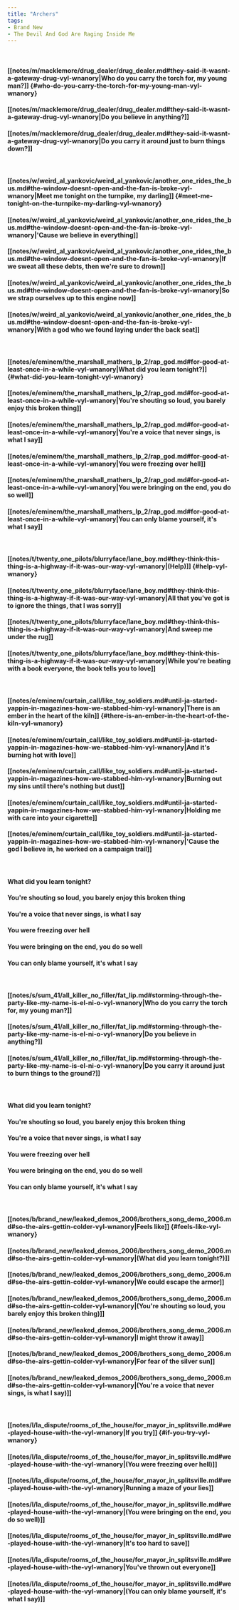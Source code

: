 ```yaml
---
title: "Archers"
tags:
- Brand New
- The Devil And God Are Raging Inside Me
---
```

&nbsp;
#### [[notes/m/macklemore/drug_dealer/drug_dealer.md#they-said-it-wasnt-a-gateway-drug-vyl-wnanory|Who do you carry the torch for, my young man?]] {#who-do-you-carry-the-torch-for-my-young-man-vyl-wnanory}
#### [[notes/m/macklemore/drug_dealer/drug_dealer.md#they-said-it-wasnt-a-gateway-drug-vyl-wnanory|Do you believe in anything?]]
#### [[notes/m/macklemore/drug_dealer/drug_dealer.md#they-said-it-wasnt-a-gateway-drug-vyl-wnanory|Do you carry it around just to burn things down?]]
&nbsp;
#### [[notes/w/weird_al_yankovic/weird_al_yankovic/another_one_rides_the_bus.md#the-window-doesnt-open-and-the-fan-is-broke-vyl-wnanory|Meet me tonight on the turnpike, my darling]] {#meet-me-tonight-on-the-turnpike-my-darling-vyl-wnanory}
#### [[notes/w/weird_al_yankovic/weird_al_yankovic/another_one_rides_the_bus.md#the-window-doesnt-open-and-the-fan-is-broke-vyl-wnanory|'Cause we believe in everything]]
#### [[notes/w/weird_al_yankovic/weird_al_yankovic/another_one_rides_the_bus.md#the-window-doesnt-open-and-the-fan-is-broke-vyl-wnanory|If we sweat all these debts, then we're sure to drown]]
#### [[notes/w/weird_al_yankovic/weird_al_yankovic/another_one_rides_the_bus.md#the-window-doesnt-open-and-the-fan-is-broke-vyl-wnanory|So we strap ourselves up to this engine now]]
#### [[notes/w/weird_al_yankovic/weird_al_yankovic/another_one_rides_the_bus.md#the-window-doesnt-open-and-the-fan-is-broke-vyl-wnanory|With a god who we found laying under the back seat]]
&nbsp;
#### [[notes/e/eminem/the_marshall_mathers_lp_2/rap_god.md#for-good-at-least-once-in-a-while-vyl-wnanory|What did you learn tonight?]] {#what-did-you-learn-tonight-vyl-wnanory}
#### [[notes/e/eminem/the_marshall_mathers_lp_2/rap_god.md#for-good-at-least-once-in-a-while-vyl-wnanory|You're shouting so loud, you barely enjoy this broken thing]]
#### [[notes/e/eminem/the_marshall_mathers_lp_2/rap_god.md#for-good-at-least-once-in-a-while-vyl-wnanory|You're a voice that never sings, is what I say]]
#### [[notes/e/eminem/the_marshall_mathers_lp_2/rap_god.md#for-good-at-least-once-in-a-while-vyl-wnanory|You were freezing over hell]]
#### [[notes/e/eminem/the_marshall_mathers_lp_2/rap_god.md#for-good-at-least-once-in-a-while-vyl-wnanory|You were bringing on the end, you do so well]]
#### [[notes/e/eminem/the_marshall_mathers_lp_2/rap_god.md#for-good-at-least-once-in-a-while-vyl-wnanory|You can only blame yourself, it's what I say]]
&nbsp;
#### [[notes/t/twenty_one_pilots/blurryface/lane_boy.md#they-think-this-thing-is-a-highway-if-it-was-our-way-vyl-wnanory|(Help)]] {#help-vyl-wnanory}
#### [[notes/t/twenty_one_pilots/blurryface/lane_boy.md#they-think-this-thing-is-a-highway-if-it-was-our-way-vyl-wnanory|All that you've got is to ignore the things, that I was sorry]]
#### [[notes/t/twenty_one_pilots/blurryface/lane_boy.md#they-think-this-thing-is-a-highway-if-it-was-our-way-vyl-wnanory|And sweep me under the rug]]
#### [[notes/t/twenty_one_pilots/blurryface/lane_boy.md#they-think-this-thing-is-a-highway-if-it-was-our-way-vyl-wnanory|While you're beating with a book everyone, the book tells you to love]]
&nbsp;
#### [[notes/e/eminem/curtain_call/like_toy_soldiers.md#until-ja-started-yappin-in-magazines-how-we-stabbed-him-vyl-wnanory|There is an ember in the heart of the kiln]] {#there-is-an-ember-in-the-heart-of-the-kiln-vyl-wnanory}
#### [[notes/e/eminem/curtain_call/like_toy_soldiers.md#until-ja-started-yappin-in-magazines-how-we-stabbed-him-vyl-wnanory|And it's burning hot with love]]
#### [[notes/e/eminem/curtain_call/like_toy_soldiers.md#until-ja-started-yappin-in-magazines-how-we-stabbed-him-vyl-wnanory|Burning out my sins until there's nothing but dust]]
#### [[notes/e/eminem/curtain_call/like_toy_soldiers.md#until-ja-started-yappin-in-magazines-how-we-stabbed-him-vyl-wnanory|Holding me with care into your cigarette]]
#### [[notes/e/eminem/curtain_call/like_toy_soldiers.md#until-ja-started-yappin-in-magazines-how-we-stabbed-him-vyl-wnanory|'Cause the god I believe in, he worked on a campaign trail]]
&nbsp;
#### What did you learn tonight?
#### You're shouting so loud, you barely enjoy this broken thing
#### You're a voice that never sings, is what I say
#### You were freezing over hell
#### You were bringing on the end, you do so well
#### You can only blame yourself, it's what I say
&nbsp;
#### [[notes/s/sum_41/all_killer_no_filler/fat_lip.md#storming-through-the-party-like-my-name-is-el-ni-o-vyl-wnanory|Who do you carry the torch for, my young man?]]
#### [[notes/s/sum_41/all_killer_no_filler/fat_lip.md#storming-through-the-party-like-my-name-is-el-ni-o-vyl-wnanory|Do you believe in anything?]]
#### [[notes/s/sum_41/all_killer_no_filler/fat_lip.md#storming-through-the-party-like-my-name-is-el-ni-o-vyl-wnanory|Do you carry it around just to burn things to the ground?]]
&nbsp;
#### What did you learn tonight?
#### You're shouting so loud, you barely enjoy this broken thing
#### You're a voice that never sings, is what I say
#### You were freezing over hell
#### You were bringing on the end, you do so well
#### You can only blame yourself, it's what I say
&nbsp;
#### [[notes/b/brand_new/leaked_demos_2006/brothers_song_demo_2006.md#so-the-airs-gettin-colder-vyl-wnanory|Feels like]] {#feels-like-vyl-wnanory}
#### [[notes/b/brand_new/leaked_demos_2006/brothers_song_demo_2006.md#so-the-airs-gettin-colder-vyl-wnanory|(What did you learn tonight?)]]
#### [[notes/b/brand_new/leaked_demos_2006/brothers_song_demo_2006.md#so-the-airs-gettin-colder-vyl-wnanory|We could escape the armor]]
#### [[notes/b/brand_new/leaked_demos_2006/brothers_song_demo_2006.md#so-the-airs-gettin-colder-vyl-wnanory|(You're shouting so loud, you barely enjoy this broken thing)]]
#### [[notes/b/brand_new/leaked_demos_2006/brothers_song_demo_2006.md#so-the-airs-gettin-colder-vyl-wnanory|I might throw it away]]
#### [[notes/b/brand_new/leaked_demos_2006/brothers_song_demo_2006.md#so-the-airs-gettin-colder-vyl-wnanory|For fear of the silver sun]]
#### [[notes/b/brand_new/leaked_demos_2006/brothers_song_demo_2006.md#so-the-airs-gettin-colder-vyl-wnanory|(You're a voice that never sings, is what I say)]]
&nbsp;
#### [[notes/l/la_dispute/rooms_of_the_house/for_mayor_in_splitsville.md#we-played-house-with-the-vyl-wnanory|If you try]] {#if-you-try-vyl-wnanory}
#### [[notes/l/la_dispute/rooms_of_the_house/for_mayor_in_splitsville.md#we-played-house-with-the-vyl-wnanory|(You were freezing over hell)]]
#### [[notes/l/la_dispute/rooms_of_the_house/for_mayor_in_splitsville.md#we-played-house-with-the-vyl-wnanory|Running a maze of your lies]]
#### [[notes/l/la_dispute/rooms_of_the_house/for_mayor_in_splitsville.md#we-played-house-with-the-vyl-wnanory|(You were bringing on the end, you do so well)]]
#### [[notes/l/la_dispute/rooms_of_the_house/for_mayor_in_splitsville.md#we-played-house-with-the-vyl-wnanory|It's too hard to save]]
#### [[notes/l/la_dispute/rooms_of_the_house/for_mayor_in_splitsville.md#we-played-house-with-the-vyl-wnanory|You've thrown out everyone]]
#### [[notes/l/la_dispute/rooms_of_the_house/for_mayor_in_splitsville.md#we-played-house-with-the-vyl-wnanory|(You can only blame yourself, it's what I say)]]
